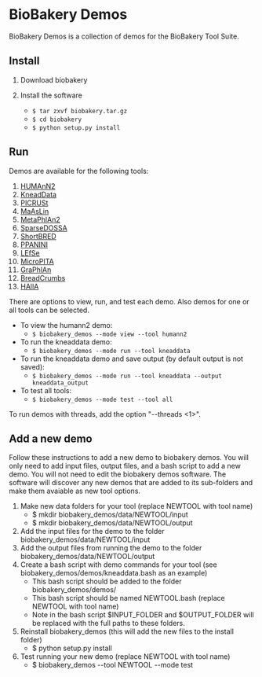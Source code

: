 # BioBakery Demos #

BioBakery Demos is a collection of demos for the BioBakery Tool Suite.

## Install ##

1. Download biobakery

2. Install the software
    * ``$ tar zxvf biobakery.tar.gz``
    * ``$ cd biobakery``
    * ``$ python setup.py install``

## Run ##

Demos are available for the following tools:

1. [HUMAnN2](http://huttenhower.sph.harvard.edu/humann2)
2. [KneadData](http://huttenhower.sph.harvard.edu/kneaddata)
3. [PICRUSt](http://picrust.github.io/)
4. [MaAsLin](http://huttenhower.sph.harvard.edu/maaslin)
5. [MetaPhlAn2](http://huttenhower.sph.harvard.edu/metaphlan2)
6. [SparseDOSSA](http://huttenhower.sph.harvard.edu/sparsedossa)
7. [ShortBRED](https://huttenhower.sph.harvard.edu/shortbred)
8. [PPANINI](http://huttenhower.sph.harvard.edu/ppanini)
9. [LEfSe](http://huttenhower.sph.harvard.edu/lefse)
10. [MicroPITA](http://huttenhower.sph.harvard.edu/micropita)
11. [GraPhlAn](http://huttenhower.sph.harvard.edu/graphlan)
12. [BreadCrumbs](http://huttenhower.sph.harvard.edu/breadcrumbs)
13. [HAllA](http://huttenhower.sph.harvard.edu/halla)

There are options to view, run, and test each demo. Also demos for one or all tools can be selected.

* To view the humann2 demo:
    * ``$ biobakery_demos --mode view --tool humann2``
* To run the kneaddata demo:
    * ``$ biobakery_demos --mode run --tool kneaddata``
* To run the kneaddata demo and save output (by default output is not saved):
    * ``$ biobakery_demos --mode run --tool kneaddata --output kneaddata_output``
* To test all tools:
    * ``$ biobakery_demos --mode test --tool all``

To run demos with threads, add the option "--threads <1>".

## Add a new demo ##

Follow these instructions to add a new demo to biobakery demos. You will only need to add input files, output files, and a bash script to add a new demo. You will not need to edit the biobakery demos software. The software will discover any new demos that are added to its sub-folders and make them avaiable as new tool options.

1. Make new data folders for your tool (replace NEWTOOL with tool name)
    * $ mkdir biobakery_demos/data/NEWTOOL/input
    * $ mkdir biobakery_demos/data/NEWTOOL/output
2. Add the input files for the demo to the folder biobakery_demos/data/NEWTOOL/input
3. Add the output files from running the demo to the folder biobakery_demos/data/NEWTOOL/output
4. Create a bash script with demo commands for your tool (see biobakery_demos/demos/kneaddata.bash as an example)
    * This bash script should be added to the folder biobakery_demos/demos/
    * This bash script should be named NEWTOOL.bash (replace NEWTOOL with tool name)
    * Note in the bash script $INPUT_FOLDER and $OUTPUT_FOLDER will be replaced with the full paths to these folders.
5. Reinstall biobakery_demos (this will add the new files to the install folder)
    * $ python setup.py install
6. Test running your new demo (replace NEWTOOL with tool name)
    * $ biobakery_demos --tool NEWTOOL --mode test

